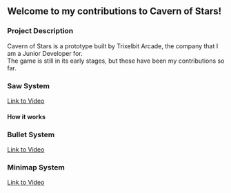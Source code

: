 ## Welcome to my contributions to Cavern of Stars!

### Project Description
Cavern of Stars is a prototype built by Trixelbit Arcade, the company that I am a Junior Developer for. <br />
The game is still in its early stages, but these have been my contributions so far. <br />

### Saw System
[Link to Video](https://www.youtube.com/watch?v=mxe6qlLTjE4)

#### How it works

### Bullet System
[Link to Video](https://www.youtube.com/watch?v=a91tjGwjt8g)

### Minimap System
[Link to Video](https://youtu.be/MbOs4Dmgps8)
